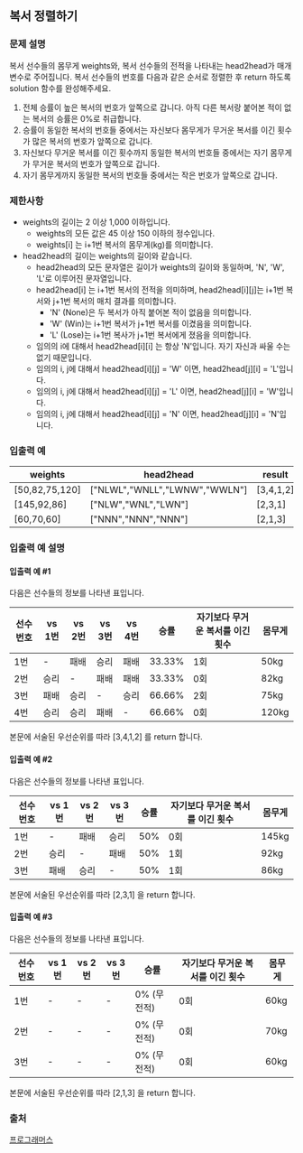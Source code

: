 ## 복서 정렬하기
### 문제 설명
복서 선수들의 몸무게 weights와, 복서 선수들의 전적을 나타내는 head2head가 매개변수로 주어집니다. 복서 선수들의 번호를 다음과 같은 순서로 정렬한 후 return 하도록 solution 함수를 완성해주세요.

1. 전체 승률이 높은 복서의 번호가 앞쪽으로 갑니다. 아직 다른 복서랑 붙어본 적이 없는 복서의 승률은 0%로 취급합니다.
2. 승률이 동일한 복서의 번호들 중에서는 자신보다 몸무게가 무거운 복서를 이긴 횟수가 많은 복서의 번호가 앞쪽으로 갑니다.
3. 자신보다 무거운 복서를 이긴 횟수까지 동일한 복서의 번호들 중에서는 자기 몸무게가 무거운 복서의 번호가 앞쪽으로 갑니다.
4. 자기 몸무게까지 동일한 복서의 번호들 중에서는 작은 번호가 앞쪽으로 갑니다.
### 제한사항
- weights의 길이는 2 이상 1,000 이하입니다.
    - weights의 모든 값은 45 이상 150 이하의 정수입니다.
    - weights[i] 는 i+1번 복서의 몸무게(kg)를 의미합니다.
- head2head의 길이는 weights의 길이와 같습니다.
    - head2head의 모든 문자열은 길이가 weights의 길이와 동일하며, 'N', 'W', 'L'로 이루어진 문자열입니다.
    - head2head[i] 는 i+1번 복서의 전적을 의미하며, head2head[i][j]는 i+1번 복서와 j+1번 복서의 매치 결과를 의미합니다.
        - 'N' (None)은 두 복서가 아직 붙어본 적이 없음을 의미합니다.
        - 'W' (Win)는 i+1번 복서가 j+1번 복서를 이겼음을 의미합니다.
        - 'L' (Lose)는 i+1번 복사가 j+1번 복서에게 졌음을 의미합니다.
    - 임의의 i에 대해서 head2head[i][i] 는 항상 'N'입니다. 자기 자신과 싸울 수는 없기 때문입니다.
    - 임의의 i, j에 대해서 head2head[i][j] = 'W' 이면, head2head[j][i] = 'L'입니다.
    - 임의의 i, j에 대해서 head2head[i][j] = 'L' 이면, head2head[j][i] = 'W'입니다.
    - 임의의 i, j에 대해서 head2head[i][j] = 'N' 이면, head2head[j][i] = 'N'입니다.

### 입출력 예
|weights|	head2head|	result|
|----|---|---|
|[50,82,75,120]|	["NLWL","WNLL","LWNW","WWLN"]|	[3,4,1,2]|
|[145,92,86]|	["NLW","WNL","LWN"]|	[2,3,1]|
|[60,70,60]|	["NNN","NNN","NNN"]|	[2,1,3]|

### 입출력 예 설명
#### 입출력 예 #1

다음은 선수들의 정보를 나타낸 표입니다.

|선수 번호|	vs 1번|	vs 2번|	vs 3번|	vs 4번|	승률|	자기보다 무거운 복서를 이긴 횟수|	몸무게|
|---|---|---|---|---|---|---|---|
|1번	|-|	패배|	승리|	패배|	33.33%|	1회|	50kg|
|2번|	승리|	-|	패배|	패배|	33.33%|	0회|	82kg|
|3번|	패배|	승리|	-|	승리|	66.66%|	2회|	75kg|
|4번|	승리|	승리|	패배|	-|	66.66%|	0회|	120kg|
본문에 서술된 우선순위를 따라 [3,4,1,2] 를 return 합니다.

#### 입출력 예 #2

다음은 선수들의 정보를 나타낸 표입니다.

|선수 번호|	vs 1번|	vs 2번|	vs 3번|	승률|	자기보다 무거운 복서를 이긴 횟수|	몸무게|
|---|---|---|---|---|---|---|
|1번|	-|	패배|	승리|	50%|	0회|	145kg|
|2번|	승리|	-|	패배|	50%|	1회|	92kg|
|3번|	패배|	승리|	-|	50%|	1회|	86kg|

본문에 서술된 우선순위를 따라 [2,3,1] 을 return 합니다.

#### 입출력 예 #3

다음은 선수들의 정보를 나타낸 표입니다.

|선수 번호|	vs 1번|	vs 2번|	vs 3번|	승률|	자기보다 무거운 복서를 이긴 횟수|	몸무게|
|---|---|---|---|---|---|---|
|1번|	-|	-|	-|	0% (무전적)|	0회|	60kg|
|2번|	-|	-|	-|	0% (무전적)|	0회|	70kg|
|3번|	-|	-|	-|	0% (무전적)|	0회|	60kg|
본문에 서술된 우선순위를 따라 [2,1,3] 을 return 합니다.

### 출처
[프로그래머스](https://programmers.co.kr/learn/courses/30/lessons/85002)